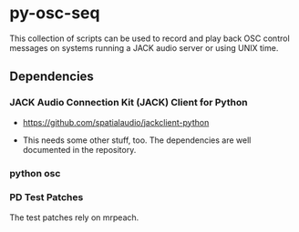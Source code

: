 py-osc-seq
==========

This collection of scripts can be used to record
and play back OSC control messages on systems running
a JACK audio server or using UNIX time.

Dependencies
------------

### JACK Audio Connection Kit (JACK) Client for Python

- <https://github.com/spatialaudio/jackclient-python>

- This needs some other stuff, too. The dependencies
  are well documented in the repository.

### python osc


### PD Test Patches

The test patches rely on mrpeach.
